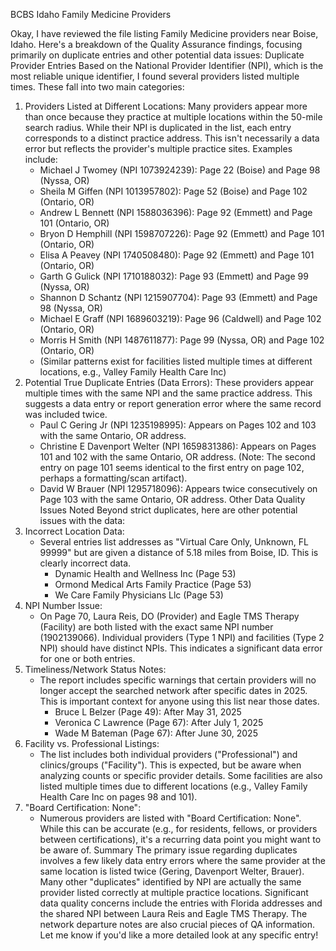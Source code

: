 BCBS Idaho Family Medicine Providers

Okay, I have reviewed the file listing Family Medicine providers near Boise, Idaho. Here's a breakdown of the Quality Assurance findings, focusing primarily on duplicate entries and other potential data issues:
Duplicate Provider Entries
Based on the National Provider Identifier (NPI), which is the most reliable unique identifier, I found several providers listed multiple times. These fall into two main categories:
1. Providers Listed at Different Locations: Many providers appear more than once because they practice at multiple locations within the 50-mile search radius. While their NPI is duplicated in the list, each entry corresponds to a distinct practice address. This isn't necessarily a data error but reflects the provider's multiple practice sites. Examples include:
    * Michael J Twomey (NPI 1073924239): Page 22 (Boise) and Page 98 (Nyssa, OR)
    * Sheila M Giffen (NPI 1013957802): Page 52 (Boise) and Page 102 (Ontario, OR)
    * Andrew L Bennett (NPI 1588036396): Page 92 (Emmett) and Page 101 (Ontario, OR)
    * Bryon D Hemphill (NPI 1598707226): Page 92 (Emmett) and Page 101 (Ontario, OR)
    * Elisa A Peavey (NPI 1740508480): Page 92 (Emmett) and Page 101 (Ontario, OR)
    * Garth G Gulick (NPI 1710188032): Page 93 (Emmett) and Page 99 (Nyssa, OR)
    * Shannon D Schantz (NPI 1215907704): Page 93 (Emmett) and Page 98 (Nyssa, OR)
    * Michael E Graff (NPI 1689603219): Page 96 (Caldwell) and Page 102 (Ontario, OR)
    * Morris H Smith (NPI 1487611877): Page 99 (Nyssa, OR) and Page 102 (Ontario, OR)
    * (Similar patterns exist for facilities listed multiple times at different locations, e.g., Valley Family Health Care Inc)
2. Potential True Duplicate Entries (Data Errors): These providers appear multiple times with the same NPI and the same practice address. This suggests a data entry or report generation error where the same record was included twice.
    * Paul C Gering Jr (NPI 1235198995): Appears on Pages 102 and 103 with the same Ontario, OR address.
    * Christine E Davenport Welter (NPI 1659831386): Appears on Pages 101 and 102 with the same Ontario, OR address. (Note: The second entry on page 101 seems identical to the first entry on page 102, perhaps a formatting/scan artifact).
    * David W Brauer (NPI 1295718096): Appears twice consecutively on Page 103 with the same Ontario, OR address.
Other Data Quality Issues Noted
Beyond strict duplicates, here are other potential issues with the data:
1. Incorrect Location Data:
    * Several entries list addresses as "Virtual Care Only, Unknown, FL 99999" but are given a distance of 5.18 miles from Boise, ID. This is clearly incorrect data.
        * Dynamic Health and Wellness Inc (Page 53)
        * Ormond Medical Arts Family Practice (Page 53)
        * We Care Family Physicians Llc (Page 53)
2. NPI Number Issue:
    * On Page 70, Laura Reis, DO (Provider) and Eagle TMS Therapy (Facility) are both listed with the exact same NPI number (1902139066). Individual providers (Type 1 NPI) and facilities (Type 2 NPI) should have distinct NPIs. This indicates a significant data error for one or both entries.
3. Timeliness/Network Status Notes:
    * The report includes specific warnings that certain providers will no longer accept the searched network after specific dates in 2025. This is important context for anyone using this list near those dates.
        * Bruce L Belzer (Page 49): After May 31, 2025
        * Veronica C Lawrence (Page 67): After July 1, 2025
        * Wade M Bateman (Page 67): After June 30, 2025
4. Facility vs. Professional Listings:
    * The list includes both individual providers ("Professional") and clinics/groups ("Facility"). This is expected, but be aware when analyzing counts or specific provider details. Some facilities are also listed multiple times due to different locations (e.g., Valley Family Health Care Inc on pages 98 and 101).
5. "Board Certification: None":
    * Numerous providers are listed with "Board Certification: None". While this can be accurate (e.g., for residents, fellows, or providers between certifications), it's a recurring data point you might want to be aware of.
Summary
The primary issue regarding duplicates involves a few likely data entry errors where the same provider at the same location is listed twice (Gering, Davenport Welter, Brauer). Many other "duplicates" identified by NPI are actually the same provider listed correctly at multiple practice locations.
Significant data quality concerns include the entries with Florida addresses and the shared NPI between Laura Reis and Eagle TMS Therapy. The network departure notes are also crucial pieces of QA information.
Let me know if you'd like a more detailed look at any specific entry!


